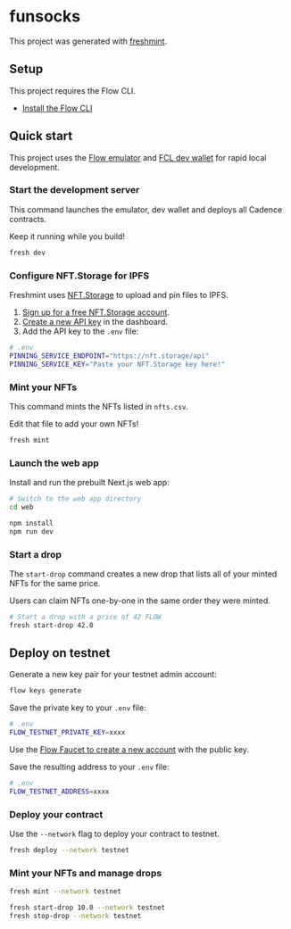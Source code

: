 # funsocks

This project was generated with [freshmint](https://github.com/dapperlabs/freshmint).

## Setup

This project requires the Flow CLI.

- [Install the Flow CLI](https://developers.flow.com/tools/flow-cli/install)

## Quick start

This project uses the [Flow emulator](https://github.com/onflow/flow-emulator) and [FCL dev wallet](https://github.com/onflow/fcl-dev-wallet) for rapid local development.

### Start the development server

This command launches the emulator, dev wallet and deploys all Cadence contracts.

Keep it running while you build!

```sh
fresh dev
```

### Configure NFT.Storage for IPFS

Freshmint uses [NFT.Storage](https://nft.storage) to upload and pin files to IPFS.

1. [Sign up for a free NFT.Storage account](https://nft.storage/).
2. [Create a new API key](https://nft.storage/manage/) in the dashboard.
3. Add the API key to the `.env` file:

```sh
# .env
PINNING_SERVICE_ENDPOINT="https://nft.storage/api"
PINNING_SERVICE_KEY="Paste your NFT.Storage key here!"
```

### Mint your NFTs

This command mints the NFTs listed in `nfts.csv`.

Edit that file to add your own NFTs!

```sh
fresh mint
```

### Launch the web app

Install and run the prebuilt Next.js web app:

```sh
# Switch to the web app directory
cd web

npm install
npm run dev
```

### Start a drop

The `start-drop` command creates a new drop that lists all of your minted NFTs for the same price.

Users can claim NFTs one-by-one in the same order they were minted.

```sh
# Start a drop with a price of 42 FLOW
fresh start-drop 42.0
```

## Deploy on testnet

Generate a new key pair for your testnet admin account:

```sh
flow keys generate
```

Save the private key to your `.env` file:

```sh
# .env
FLOW_TESTNET_PRIVATE_KEY=xxxx
```

Use the [Flow Faucet to create a new account](https://testnet-faucet.onflow.org/) with the public key.

Save the resulting address to your `.env` file:

```sh
# .env
FLOW_TESTNET_ADDRESS=xxxx
```

### Deploy your contract

Use the `--network` flag to deploy your contract to testnet.

```sh
fresh deploy --network testnet
```

### Mint your NFTs and manage drops

```sh
fresh mint --network testnet

fresh start-drop 10.0 --network testnet
fresh stop-drop --network testnet
```
